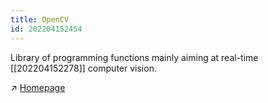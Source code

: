 ```yaml
---
title: OpenCV
id: 202204152454
---
```


Library of programming functions mainly aiming at real-time [[202204152278]] computer vision.

↗ [Homepage](https://opencv.org/)
